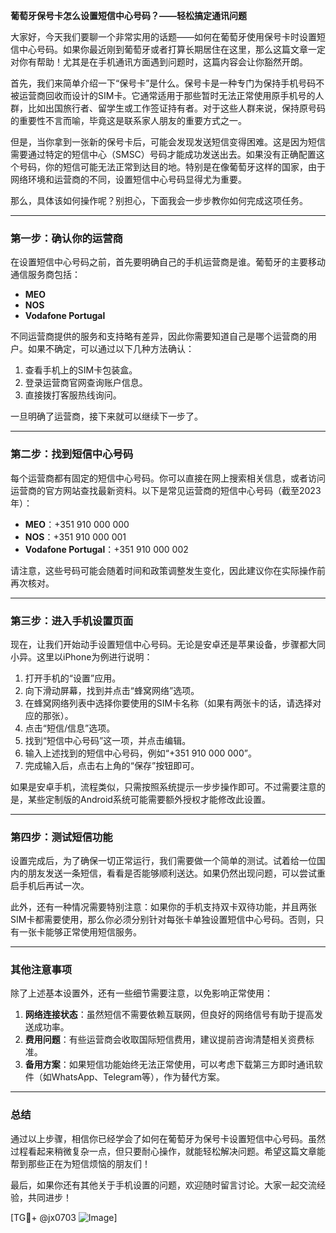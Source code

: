 **葡萄牙保号卡怎么设置短信中心号码？——轻松搞定通讯问题**

大家好，今天我们要聊一个非常实用的话题——如何在葡萄牙使用保号卡时设置短信中心号码。如果你最近刚到葡萄牙或者打算长期居住在这里，那么这篇文章一定对你有帮助！尤其是在手机通讯方面遇到问题时，这篇内容会让你豁然开朗。

首先，我们来简单介绍一下“保号卡”是什么。保号卡是一种专门为保持手机号码不被运营商回收而设计的SIM卡。它通常适用于那些暂时无法正常使用原手机号的人群，比如出国旅行者、留学生或工作签证持有者。对于这些人群来说，保持原号码的重要性不言而喻，毕竟这是联系家人朋友的重要方式之一。

但是，当你拿到一张新的保号卡后，可能会发现发送短信变得困难。这是因为短信需要通过特定的短信中心（SMSC）号码才能成功发送出去。如果没有正确配置这个号码，你的短信可能无法正常到达目的地。特别是在像葡萄牙这样的国家，由于网络环境和运营商的不同，设置短信中心号码显得尤为重要。

那么，具体该如何操作呢？别担心，下面我会一步步教你如何完成这项任务。

---

### **第一步：确认你的运营商**
在设置短信中心号码之前，首先要明确自己的手机运营商是谁。葡萄牙的主要移动通信服务商包括：

- **MEO**  
- **NOS**  
- **Vodafone Portugal**  

不同运营商提供的服务和支持略有差异，因此你需要知道自己是哪个运营商的用户。如果不确定，可以通过以下几种方法确认：
1. 查看手机上的SIM卡包装盒。
2. 登录运营商官网查询账户信息。
3. 直接拨打客服热线询问。

一旦明确了运营商，接下来就可以继续下一步了。

---

### **第二步：找到短信中心号码**
每个运营商都有固定的短信中心号码。你可以直接在网上搜索相关信息，或者访问运营商的官方网站查找最新资料。以下是常见运营商的短信中心号码（截至2023年）：

- **MEO**：+351 910 000 000  
- **NOS**：+351 910 000 001  
- **Vodafone Portugal**：+351 910 000 002  

请注意，这些号码可能会随着时间和政策调整发生变化，因此建议你在实际操作前再次核对。

---

### **第三步：进入手机设置页面**
现在，让我们开始动手设置短信中心号码。无论是安卓还是苹果设备，步骤都大同小异。这里以iPhone为例进行说明：

1. 打开手机的“设置”应用。
2. 向下滑动屏幕，找到并点击“蜂窝网络”选项。
3. 在蜂窝网络列表中选择你要使用的SIM卡名称（如果有两张卡的话，请选择对应的那张）。
4. 点击“短信/信息”选项。
5. 找到“短信中心号码”这一项，并点击编辑。
6. 输入上述找到的短信中心号码，例如“+351 910 000 000”。
7. 完成输入后，点击右上角的“保存”按钮即可。

如果是安卓手机，流程类似，只需按照系统提示一步步操作即可。不过需要注意的是，某些定制版的Android系统可能需要额外授权才能修改此设置。

---

### **第四步：测试短信功能**
设置完成后，为了确保一切正常运行，我们需要做一个简单的测试。试着给一位国内的朋友发送一条短信，看看是否能够顺利送达。如果仍然出现问题，可以尝试重启手机后再试一次。

此外，还有一种情况需要特别注意：如果你的手机支持双卡双待功能，并且两张SIM卡都需要使用，那么你必须分别针对每张卡单独设置短信中心号码。否则，只有一张卡能够正常使用短信服务。

---

### **其他注意事项**
除了上述基本设置外，还有一些细节需要注意，以免影响正常使用：

1. **网络连接状态**：虽然短信不需要依赖互联网，但良好的网络信号有助于提高发送成功率。
2. **费用问题**：有些运营商会收取国际短信费用，建议提前咨询清楚相关资费标准。
3. **备用方案**：如果短信功能始终无法正常使用，可以考虑下载第三方即时通讯软件（如WhatsApp、Telegram等），作为替代方案。

---

### **总结**
通过以上步骤，相信你已经学会了如何在葡萄牙为保号卡设置短信中心号码。虽然过程看起来稍微复杂一点，但只要耐心操作，就能轻松解决问题。希望这篇文章能帮到那些正在为短信烦恼的朋友们！

最后，如果你还有其他关于手机设置的问题，欢迎随时留言讨论。大家一起交流经验，共同进步！

[TG💪+ @jx0703 ![Image](https://github.com/user-attachments/assets/dbca1d08-cadb-493c-b0ec-ad6f7a83f270)]